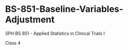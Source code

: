 # BS-851-Baseline-Variables-Adjustment
SPH BS 851 - Applied Statistics in Clinical Trials I

Class 4
